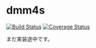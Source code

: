 dmm4s
=============

[![Build Status](https://travis-ci.org/daiksy/dmm4s.png?branch=master)](https://travis-ci.org/daiksy/dmm4s)
[![Coverage Status](https://coveralls.io/repos/daiksy/dmm4s/badge.png?branch=master)](https://coveralls.io/r/daiksy/dmm4s?branch=master)

まだ実装途中です。